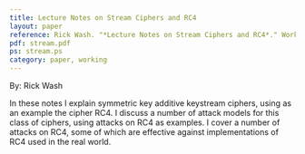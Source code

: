 ```yaml
---
title: Lecture Notes on Stream Ciphers and RC4
layout: paper
reference: Rick Wash. "*Lecture Notes on Stream Ciphers and RC4*." Working Paper. September 26, 2001
pdf: stream.pdf
ps: stream.ps
category: paper, working
---
```


By: Rick Wash

In these notes I explain symmetric key additive keystream ciphers, using as an
example the cipher RC4. I discuss a number of attack models for this class of
ciphers, using attacks on RC4 as examples. I cover a number of attacks on RC4,
some of which are effective against implementations of RC4 used in the real
world.

